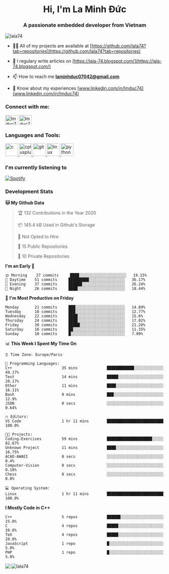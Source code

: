 <h1 align="center">Hi, I'm La Minh Đức</h1>
<h3 align="center">A passionate embedded developer from Vietnam</h3>

<p align="left"> <img src="https://komarev.com/ghpvc/?username=lala74&label=Profile%20views&color=0e75b6&style=flat"
                alt="lala74" /> </p>

- 👨‍💻 All of my projects are available at
[https://github.com/lala74?tab=repositories](https://github.com/lala74?tab=repositories)

- 📝 I regulary write articles on [https://lala-74.blogspot.com/](https://lala-74.blogspot.com/)

- 📫 How to reach me **laminhduc07042@gmail.com**

- 📄 Know about my experiences [www.linkedin.com/in/lmduc74](www.linkedin.com/in/lmduc74)

### Connect with me:
<p align="left">
        <a href="https://linkedin.com/in/lmduc74" target="blank"><img align="center"
                        src="https://cdn.jsdelivr.net/npm/simple-icons@3.0.1/icons/linkedin.svg" alt="lmduc74"
                        height="30" width="40" /></a>
        <a href="https://fb.com/lmduc74" target="blank"><img align="center"
                        src="https://cdn.jsdelivr.net/npm/simple-icons@3.0.1/icons/facebook.svg" alt="lmduc74"
                        height="30" width="40" /></a>
</p>

### Languages and Tools:
<p align="left"> <a href="https://www.cprogramming.com/" target="_blank"> <img
                        src="https://devicons.github.io/devicon/devicon.git/icons/c/c-original.svg" alt="c" width="40"
                        height="40" /> </a> <a href="https://www.w3schools.com/cpp/" target="_blank"> <img
                        src="https://devicons.github.io/devicon/devicon.git/icons/cplusplus/cplusplus-original.svg"
                        alt="cplusplus" width="40" height="40" /> </a> <a href="https://git-scm.com/" target="_blank">
                <img src="https://www.vectorlogo.zone/logos/git-scm/git-scm-icon.svg" alt="git" width="40"
                        height="40" /> </a> <a href="https://www.linux.org/" target="_blank"> <img
                        src="https://devicons.github.io/devicon/devicon.git/icons/linux/linux-original.svg" alt="linux"
                        width="40" height="40" /> </a> <a href="https://www.python.org" target="_blank"> <img
                        src="https://devicons.github.io/devicon/devicon.git/icons/python/python-original.svg"
                        alt="python" width="40" height="40" /> </a> </p>

### I'm currently listening to
[![Spotify](https://spotify-playing-git-master.lala74.vercel.app/api/spotify)](https://open.spotify.com/user/nrjaez36fdyqfexa07wju067g)


### Development Stats
<!--START_SECTION:waka-->
**🐱 My Github Data** 

> 🏆 132 Contributions in the Year 2020
 > 
> 📦 145.4 kB Used in Github's Storage 
 > 
> 🚫 Not Opted to Hire
 > 
> 📜 15 Public Repositories
 > 
> 🔑 10 Private Repositories 

**I'm an Early 🐤** 

```text
🌞 Morning    27 commits     ████░░░░░░░░░░░░░░░░░░░░░   19.15% 
🌆 Daytime    51 commits     █████████░░░░░░░░░░░░░░░░   36.17% 
🌃 Evening    37 commits     ██████░░░░░░░░░░░░░░░░░░░   26.24% 
🌙 Night      26 commits     ████░░░░░░░░░░░░░░░░░░░░░   18.44%

```
📅 **I'm Most Productive on Friday** 

```text
Monday       21 commits     ███░░░░░░░░░░░░░░░░░░░░░░   14.89% 
Tuesday      18 commits     ███░░░░░░░░░░░░░░░░░░░░░░   12.77% 
Wednesday    22 commits     ████░░░░░░░░░░░░░░░░░░░░░   15.6% 
Thursday     24 commits     ████░░░░░░░░░░░░░░░░░░░░░   17.02% 
Friday       30 commits     █████░░░░░░░░░░░░░░░░░░░░   21.28% 
Saturday     16 commits     ██░░░░░░░░░░░░░░░░░░░░░░░   11.35% 
Sunday       10 commits     █░░░░░░░░░░░░░░░░░░░░░░░░   7.09%

```


📊 **This Week I Spent My Time On** 

```text
⌚︎ Time Zone: Europe/Paris

💬 Programming Languages: 
C++                      35 mins             ████████████░░░░░░░░░░░░░   49.17% 
Text                     14 mins             █████░░░░░░░░░░░░░░░░░░░░   20.17% 
Other                    11 mins             ████░░░░░░░░░░░░░░░░░░░░░   16.11% 
Bash                     9 mins              ███░░░░░░░░░░░░░░░░░░░░░░   12.9% 
JSON                     0 secs              ░░░░░░░░░░░░░░░░░░░░░░░░░   0.64%

🔥 Editors: 
VS Code                  1 hr 11 mins        █████████████████████████   100.0%

🐱‍💻 Projects: 
Coding-Exercises         59 mins             ████████████████████░░░░░   82.67% 
Unknown Project          11 mins             ████░░░░░░░░░░░░░░░░░░░░░   16.75% 
ACAD-AWAEI               0 secs              ░░░░░░░░░░░░░░░░░░░░░░░░░   0.4% 
Computer-Vision          0 secs              ░░░░░░░░░░░░░░░░░░░░░░░░░   0.18% 
Chess                    0 secs              ░░░░░░░░░░░░░░░░░░░░░░░░░   0.0%

💻 Operating System: 
Linux                    1 hr 11 mins        █████████████████████████   100.0%

```

**I Mostly Code in C++** 

```text
C++                      5 repos             ██████░░░░░░░░░░░░░░░░░░░   25.0% 
C                        4 repos             █████░░░░░░░░░░░░░░░░░░░░   20.0% 
TeX                      4 repos             █████░░░░░░░░░░░░░░░░░░░░   20.0% 
JavaScript               1 repo              █░░░░░░░░░░░░░░░░░░░░░░░░   5.0% 
PHP                      1 repo              █░░░░░░░░░░░░░░░░░░░░░░░░   5.0%

```



<!--END_SECTION:waka-->


<img align="left" src="https://github-readme-stats-chi-rust.vercel.app/api?username=lala74&show_icons=true&hide_border=true" /> 

<img align="left"
src="https://github-readme-stats.vercel.app/api/top-langs?username=lala74&show_icons=true&locale=en&layout=compact&hide_border=true" alt="lala74" />  
